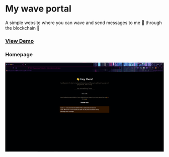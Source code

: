 # My wave portal

A simple website where you can wave and send messages to me 🙌 through the blockchain 🤯

### <a href="https://kn0wn-un.github.io/my-wave-portal/" target="_blank">View Demo</a>

### Homepage

![My Wave webpage](./client/public/webpage.png 'My Wave webpage')

